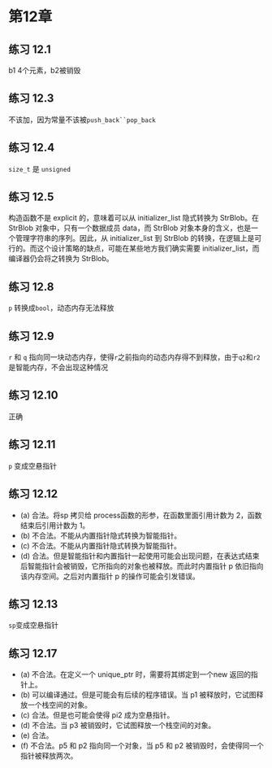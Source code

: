 <!--
 * @Author: liyunfang
 * @Date: 2020-01-27 15:04:59
 * @LastEditTime : 2020-01-28 19:35:54
 * @Description: 
 -->
# 第12章

## 练习 12.1

b1 4个元素，b2被销毁

## 练习 12.3

不该加，因为常量不该被`push_back``pop_back`

## 练习 12.4

`size_t` 是 `unsigned`

## 练习 12.5

构造函数不是 explicit 的，意味着可以从 initializer_list 隐式转换为 StrBlob。在 StrBlob 对象中，只有一个数据成员 data，而 StrBlob 对象本身的含义，也是一个管理字符串的序列。因此，从 initializer_list 到 StrBlob 的转换，在逻辑上是可行的。而这个设计策略的缺点，可能在某些地方我们确实需要 initializer_list，而编译器仍会将之转换为 StrBlob。

## 练习 12.8

`p` 转换成`bool`，动态内存无法释放

## 练习 12.9

`r` 和 `q` 指向同一块动态内存，使得`r`之前指向的动态内存得不到释放，由于`q2`和`r2`是智能内存，不会出现这种情况

## 练习 12.10

正确

## 练习 12.11

`p` 变成空悬指针

## 练习 12.12

- (a) 合法。将sp 拷贝给 process函数的形参，在函数里面引用计数为 2，函数结束后引用计数为 1。
- (b) 不合法。不能从内置指针隐式转换为智能指针。
- (c) 不合法。不能从内置指针隐式转换为智能指针。
- (d) 合法。但是智能指针和内置指针一起使用可能会出现问题，在表达式结束后智能指针会被销毁，它所指向的对象也被释放。而此时内置指针 p 依旧指向该内存空间。之后对内置指针 p 的操作可能会引发错误。

## 练习 12.13

`sp`变成空悬指针

## 练习 12.17

- (a) 不合法。在定义一个 unique_ptr 时，需要将其绑定到一个new 返回的指针上。
- (b) 可以编译通过。但是可能会有后续的程序错误。当 p1 被释放时，它试图释放一个栈空间的对象。
- (c) 合法。但是也可能会使得 pi2 成为空悬指针。
- (d) 不合法。当 p3 被销毁时，它试图释放一个栈空间的对象。
- (e) 合法。
- (f) 不合法。p5 和 p2 指向同一个对象，当 p5 和 p2 被销毁时，会使得同一个指针被释放两次。